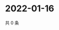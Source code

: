 # 2022-01-16

共 0 条

<!-- BEGIN WEIBO -->
<!-- 最后更新时间 Sun Jan 16 2022 14:14:42 GMT+0800 (China Standard Time) -->

<!-- END WEIBO -->
